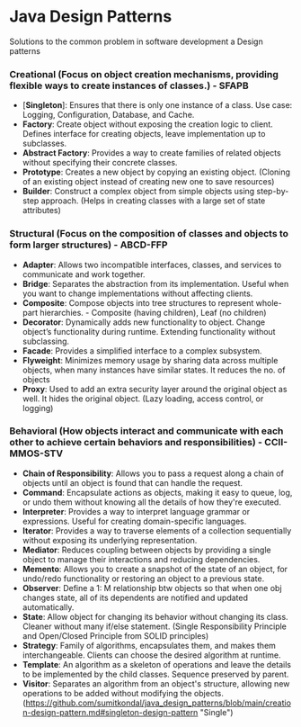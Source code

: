 # Java Design Patterns
Solutions to the common problem in software development a Design patterns

### Creational (Focus on object creation mechanisms, providing flexible ways to create instances of classes.) - SFAPB
* [**Singleton**]: Ensures that there is only one instance of a class. Use case: Logging, Configuration, Database, and Cache.
* **Factory**: Create object without exposing the creation logic to client. Defines interface for creating objects, leave implementation up to subclasses. 
* **Abstract Factory**: Provides a way to create families of related objects without specifying their concrete classes.
* **Prototype**: Creates a new object by copying an existing object. (Cloning of an existing object instead of creating new one to save resources)
* **Builder**: Construct a complex object from simple objects using step-by-step approach. (Helps in creating classes with a large set of state attributes)
### Structural (Focus on the composition of classes and objects to form larger structures) - ABCD-FFP
* **Adapter**: Allows two incompatible interfaces, classes, and services to communicate and work together.
* **Bridge**: Separates the abstraction from its implementation. Useful when you want to change implementations without affecting clients.
* **Composite**: Compose objects into tree structures to represent whole-part hierarchies. - Composite (having children), Leaf (no children)
* **Decorator**: Dynamically adds new functionality to object. Change object’s functionality during runtime. Extending functionality without subclassing.
* **Facade**: Provides a simplified interface to a complex subsystem.
* **Flyweight**: Minimizes memory usage by sharing data across multiple objects, when many instances have similar states. It reduces the no. of objects
* **Proxy**: Used to add an extra security layer around the original object as well. It hides the original object. (Lazy loading, access control, or logging)
### Behavioral (How objects interact and communicate with each other to achieve certain behaviors and responsibilities) - CCII-MMOS-STV
* **Chain of Responsibility**: Allows you to pass a request along a chain of objects until an object is found that can handle the request.
* **Command**: Encapsulate actions as objects, making it easy to queue, log, or undo them without knowing all the details of how they're executed. 
* **Interpreter**: Provides a way to interpret language grammar or expressions. Useful for creating domain-specific languages.
* **Iterator**: Provides a way to traverse elements of a collection sequentially without exposing its underlying representation.
* **Mediator**: Reduces coupling between objects by providing a single object to manage their interactions and reducing dependencies.
* **Memento**: Allows you to create a snapshot of the state of an object, for undo/redo functionality or restoring an object to a previous state.
* **Observer**: Define a 1: M relationship btw objects so that when one obj changes state, all of its dependents are notified and updated automatically.
* **State**: Allow object for changing its behavior without changing its class. Cleaner without many if/else statement. (Single Responsibility Principle and Open/Closed Principle from SOLID principles)
* **Strategy**: Family of algorithms, encapsulates them, and makes them interchangeable. Clients can choose the desired algorithm at runtime.
* **Template**: An algorithm as a skeleton of operations and leave the details to be implemented by the child classes. Sequence preserved by parent.
* **Visitor**: Separates an algorithm from an object's structure, allowing new operations to be added without modifying the objects.
(https://github.com/sumitkondal/java_design_patterns/blob/main/creation-design-pattern.md#singleton-design-pattern "Single")
